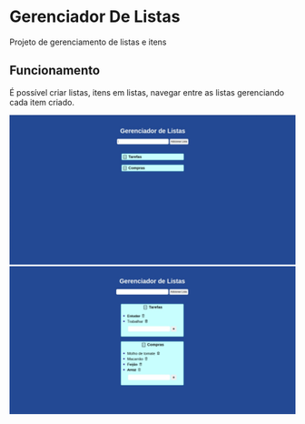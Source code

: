 # Gerenciador De Listas
<p>Projeto de gerenciamento de listas e itens</p>

## Funcionamento
<p>É possível criar listas, itens em listas, navegar entre as listas gerenciando cada item criado.</p>
<img src="https://github.com/CarlosVinicios99/Buscador-De-Fotos/blob/main/public/listas.jpeg?raw=true">
<img src="https://github.com/CarlosVinicios99/Buscador-De-Fotos/blob/main/public/listas-com-itens.jpeg?raw=true">
